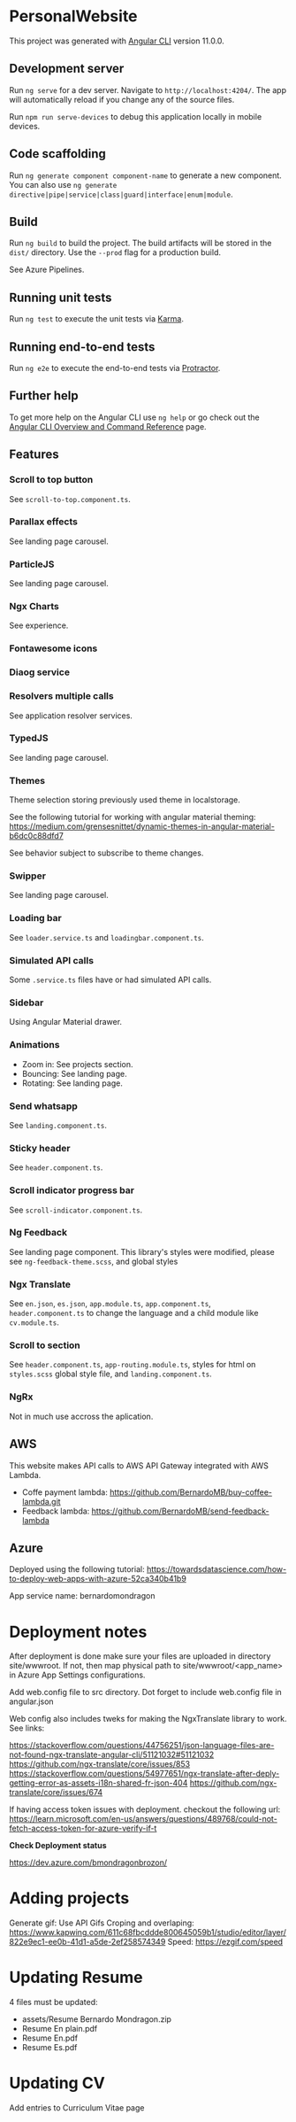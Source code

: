 # PersonalWebsite

This project was generated with [Angular CLI](https://github.com/angular/angular-cli) version 11.0.0.

## Development server

Run `ng serve` for a dev server. Navigate to `http://localhost:4204/`. The app will automatically reload if you change any of the source files.

Run `npm run serve-devices` to debug this application locally in mobile devices.

## Code scaffolding

Run `ng generate component component-name` to generate a new component. You can also use `ng generate directive|pipe|service|class|guard|interface|enum|module`.

## Build 

Run `ng build` to build the project. The build artifacts will be stored in the `dist/` directory. Use the `--prod` flag for a production build.

See Azure Pipelines.

## Running unit tests

Run `ng test` to execute the unit tests via [Karma](https://karma-runner.github.io).

## Running end-to-end tests

Run `ng e2e` to execute the end-to-end tests via [Protractor](http://www.protractortest.org/).

## Further help

To get more help on the Angular CLI use `ng help` or go check out the [Angular CLI Overview and Command Reference](https://angular.io/cli) page.

## Features

### Scroll to top button

See `scroll-to-top.component.ts`.

### Parallax effects

See landing page carousel.

### ParticleJS

See landing page carousel.

### Ngx Charts

See experience.

### Fontawesome icons

### Diaog service

### Resolvers multiple calls

See application resolver services.

### TypedJS

See landing page carousel.

### Themes

Theme selection storing previously used theme in localstorage.

See the following tutorial for working with angular material theming:
https://medium.com/grensesnittet/dynamic-themes-in-angular-material-b6dc0c88dfd7

See behavior subject to subscribe to theme changes.

### Swipper

See landing page carousel.

### Loading bar

See `loader.service.ts` and `loadingbar.component.ts`.

### Simulated API calls

Some `.service.ts` files have or had simulated API calls.

### Sidebar

Using Angular Material drawer.

### Animations

* Zoom in: See projects section.
* Bouncing: See landing page.
* Rotating: See landing page.

### Send whatsapp

See `landing.component.ts`.

### Sticky header

See `header.component.ts`.

### Scroll indicator progress bar

See `scroll-indicator.component.ts`.

### Ng Feedback

See landing page component. This library's styles were modified, please see `ng-feedback-theme.scss`, and global styles

### Ngx Translate

See `en.json`, `es.json`, `app.module.ts`, `app.component.ts`, `header.component.ts` to change the language and a child module like `cv.module.ts`.

### Scroll to section

See `header.component.ts`, `app-routing.module.ts`, styles for html on `styles.scss` global style file, and `landing.component.ts`.

### NgRx

Not in much use accross the aplication.

## AWS

This website makes API calls to AWS API Gateway integrated with AWS Lambda.
* Coffe payment lambda: https://github.com/BernardoMB/buy-coffee-lambda.git
* Feedback lambda: https://github.com/BernardoMB/send-feedback-lambda

## Azure

Deployed using the following tutorial: https://towardsdatascience.com/how-to-deploy-web-apps-with-azure-52ca340b41b9

App service name: bernardomondragon

# Deployment notes

After deployment is done make sure your files are uploaded in directory site/wwwroot. If not, then map physical path to site/wwwroot/<app_name> in Azure App Settings configurations.

Add web.config file to src directory. Dot forget to include web.config file in angular.json

Web config also includes tweks for making the NgxTranslate library to work. See links:

https://stackoverflow.com/questions/44756251/json-language-files-are-not-found-ngx-translate-angular-cli/51121032#51121032
https://github.com/ngx-translate/core/issues/853
https://stackoverflow.com/questions/54977651/ngx-translate-after-deply-getting-error-as-assets-i18n-shared-fr-json-404
https://github.com/ngx-translate/core/issues/674

If having access token issues with deployment. checkout the following url:
https://learn.microsoft.com/en-us/answers/questions/489768/could-not-fetch-access-token-for-azure-verify-if-t

**Check Deployment status**

https://dev.azure.com/bmondragonbrozon/

# Adding projects

Generate gif: Use API Gifs
Croping and overlaping: https://www.kapwing.com/611c68fbcddde800645059b1/studio/editor/layer/822e9ec1-ee0b-41d1-a5de-2ef258574349
Speed: https://ezgif.com/speed

# Updating Resume

4 files must be updated: 
* assets/Resume Bernardo Mondragon.zip
* Resume En plain.pdf
* Resume En.pdf
* Resume Es.pdf

# Updating CV
Add entries to Curriculum Vitae page